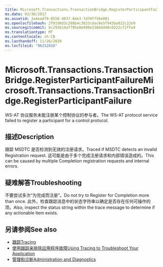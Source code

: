 ```yaml
---
title: Microsoft.Transactions.TransactionBridge.RegisterParticipantFailure
ms.date: 03/30/2017
ms.assetid: 3a4ead79-8550-4037-84e3-fd70ff56e001
ms.openlocfilehash: 2f0198d3c288b4c3833cdac8e5f943ba822c22e9
ms.sourcegitcommit: bc293b14af795e0e999e3304dd40c0222cf2ffe4
ms.translationtype: MT
ms.contentlocale: zh-CN
ms.lasthandoff: 11/26/2020
ms.locfileid: "96252018"
---
```

# <a name="microsofttransactionstransactionbridgeregisterparticipantfailure"></a><span data-ttu-id="50b6e-102">Microsoft.Transactions.TransactionBridge.RegisterParticipantFailure</span><span class="sxs-lookup"><span data-stu-id="50b6e-102">Microsoft.Transactions.TransactionBridge.RegisterParticipantFailure</span></span>

<span data-ttu-id="50b6e-103">WS-AT 协议服务未能注册某个控制协议的参与者。</span><span class="sxs-lookup"><span data-stu-id="50b6e-103">The WS-AT protocol service failed to register a participant for a control protocol.</span></span>  
  
## <a name="description"></a><span data-ttu-id="50b6e-104">描述</span><span class="sxs-lookup"><span data-stu-id="50b6e-104">Description</span></span>  

 <span data-ttu-id="50b6e-105">跟踪 MSDTC 是否检测到无效的注册请求。</span><span class="sxs-lookup"><span data-stu-id="50b6e-105">Traced if MSDTC detects an invalid Registration request.</span></span> <span data-ttu-id="50b6e-106">这可能是由于多个完成注册请求和内部错误造成的。</span><span class="sxs-lookup"><span data-stu-id="50b6e-106">This can be caused by  multiple Completion registration requests and internal errors.</span></span>  
  
## <a name="troubleshooting"></a><span data-ttu-id="50b6e-107">疑难解答</span><span class="sxs-lookup"><span data-stu-id="50b6e-107">Troubleshooting</span></span>  

 <span data-ttu-id="50b6e-108">不要尝试多次“为完成而注册”。</span><span class="sxs-lookup"><span data-stu-id="50b6e-108">Do not try to Register for Completion more than once.</span></span>  <span data-ttu-id="50b6e-109">此外，检查跟踪消息中的状态字符串以确定是否存在任何可操作的项。</span><span class="sxs-lookup"><span data-stu-id="50b6e-109">Also, inspect the status string within the trace message to determine if any actionable item exists.</span></span>  
  
## <a name="see-also"></a><span data-ttu-id="50b6e-110">另请参阅</span><span class="sxs-lookup"><span data-stu-id="50b6e-110">See also</span></span>

- [<span data-ttu-id="50b6e-111">跟踪</span><span class="sxs-lookup"><span data-stu-id="50b6e-111">Tracing</span></span>](index.md)
- [<span data-ttu-id="50b6e-112">使用跟踪来排除应用程序故障</span><span class="sxs-lookup"><span data-stu-id="50b6e-112">Using Tracing to Troubleshoot Your Application</span></span>](using-tracing-to-troubleshoot-your-application.md)
- [<span data-ttu-id="50b6e-113">管理和诊断</span><span class="sxs-lookup"><span data-stu-id="50b6e-113">Administration and Diagnostics</span></span>](../index.md)
